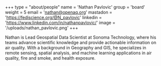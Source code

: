 +++
type = "about/people"
name = 'Nathan Pavlovic'
group = 'board'
weight = 5
email = 'nathan@openaq.org'
mastadon = 'https://fediscience.org/@N_pavlovic'
linkedin = 'https://www.linkedin.com/in/nathanpavlovic/'
image = '/uploads/nathan_pavlovic.png'
+++

Nathan is Lead Geospatial Data Scientist at Sonoma Technology, where his teams advance scientific knowledge and provide actionable information on air quality. With a background in Geography and GIS, he specializes in remote sensing, spatial analysis, and machine learning applications in air quality, fire and smoke, and health exposure. 